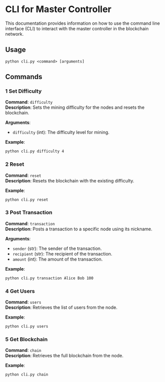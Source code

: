 
# CLI for Master Controller

This documentation provides information on how to use the command line interface (CLI) to interact with the master controller in the blockchain network.

## Usage

```
python cli.py <command> [arguments]
```

## Commands


### 1 Set Difficulty

**Command**: `difficulty`  
**Description**: Sets the mining difficulty for the nodes and resets the blockchain.

**Arguments**:
- `difficulty` (int): The difficulty level for mining.

**Example**:
```sh
python cli.py difficulty 4
```

### 2 Reset

**Command**: `reset`  
**Description**: Resets the blockchain with the existing difficulty.

**Example**:
```sh
python cli.py reset
```

### 3 Post Transaction

**Command**: `transaction`  
**Description**: Posts a transaction to a specific node using its nickname.

**Arguments**:
- `sender` (str): The sender of the transaction.
- `recipient` (str): The recipient of the transaction.
- `amount` (int): The amount of the transaction.

**Example**:
```sh
python cli.py transaction Alice Bob 100
```

### 4 Get Users

**Command**: `users`  
**Description**: Retrieves the list of users from the node.


**Example**:
```sh
python cli.py users
```

### 5 Get Blockchain

**Command**: `chain`  
**Description**: Retrieves the full blockchain from the node.

**Example**:
```sh
python cli.py chain
```

    